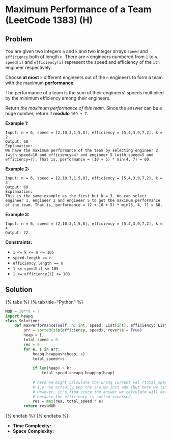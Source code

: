 # Maximum Performance of a Team (LeetCode 1383) (H)

## Problem

&#x20;

You are given two integers `n` and `k` and two integer arrays `speed` and `efficiency` both of length `n`. There are `n` engineers numbered from `1` to `n`. `speed[i]` and `efficiency[i]` represent the speed and efficiency of the `ith` engineer respectively.

Choose **at most** `k` different engineers out of the `n` engineers to form a team with the maximum **performance**.

The performance of a team is the sum of their engineers' speeds multiplied by the minimum efficiency among their engineers.

Return _the maximum performance of this team_. Since the answer can be a huge number, return it **modulo** `109 + 7`.

&#x20;

**Example 1:**

```
Input: n = 6, speed = [2,10,3,1,5,8], efficiency = [5,4,3,9,7,2], k = 2
Output: 60
Explanation: 
We have the maximum performance of the team by selecting engineer 2 (with speed=10 and efficiency=4) and engineer 5 (with speed=5 and efficiency=7). That is, performance = (10 + 5) * min(4, 7) = 60.
```

**Example 2:**

```
Input: n = 6, speed = [2,10,3,1,5,8], efficiency = [5,4,3,9,7,2], k = 3
Output: 68
Explanation:
This is the same example as the first but k = 3. We can select engineer 1, engineer 2 and engineer 5 to get the maximum performance of the team. That is, performance = (2 + 10 + 5) * min(5, 4, 7) = 68.
```

**Example 3:**

```
Input: n = 6, speed = [2,10,3,1,5,8], efficiency = [5,4,3,9,7,2], k = 4
Output: 72
```

&#x20;

**Constraints:**

* `1 <= k <= n <= 105`
* `speed.length == n`
* `efficiency.length == n`
* `1 <= speed[i] <= 105`
* `1 <= efficiency[i] <= 108`

## Solution

{% tabs %}
{% tab title="Python" %}
```python
MOD = 10**9 + 7
import heapq
class Solution:
    def maxPerformance(self, n: int, speed: List[int], efficiency: List[int], k: int) -> int:
        arr = sorted(zip(efficiency, speed), reverse = True)
        heap = []
        total_speed = 0
        res = 0
        for e, s in arr:
            heapq.heappush(heap, s)
            total_speed+=s
            
            if len(heap) > k:
                total_speed-=heapq.heappop(heap)
            
            # here we might calculate the wrong current val (total_speed * e)
            # i.e: we actaully pop the s/e we just add (but here we times the e, so that's wrong)
            # However, it's find since the answer we calculate will defintely smaller than previous one
            # because the efficiency is sorted reversed, 
            res = max(res, total_speed * e)
        return res%MOD
```
{% endtab %}
{% endtabs %}

* **Time Complexity:**&#x20;
* **Space Complexity:**
